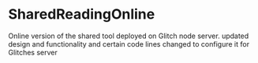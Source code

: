# SharedReadingOnline
Online version of the shared tool deployed on Glitch node server. updated design and functionality and certain code lines changed to configure it for Glitches server
